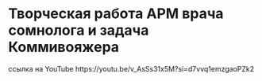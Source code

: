 <h1>Творческая работа АРМ врача сомнолога и задача Коммивояжера</h1>
<div class="video-container">
      cсылка на YouTube https://youtu.be/v_AsSs31x5M?si=d7vvq1emzgaoPZk2


